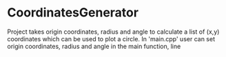 # CoordinatesGenerator

Project takes origin coordinates, radius and angle to calculate a list of (x,y) coordinates which can be used to plot a circle.
In 'main.cpp' user can set origin coordinates, radius and angle in the main function, line 

